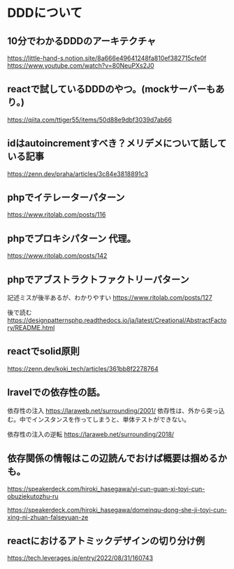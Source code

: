 # DDDについて
## 10分でわかるDDDのアーキテクチャ
https://little-hand-s.notion.site/8a666e49641248fa810ef382715cfe0f<br>
https://www.youtube.com/watch?v=80NeuPXs2J0

## reactで試しているDDDのやつ。(mockサーバーもあり。)
https://qiita.com/ttiger55/items/50d88e9dbf3039d7ab66<br>

## idはautoincrementすべき？メリデメについて話している記事
https://zenn.dev/praha/articles/3c84e3818891c3

## phpでイテレーターパターン
https://www.ritolab.com/posts/116

## phpでプロキシパターン 代理。
https://www.ritolab.com/posts/142

## phpでアブストラクトファクトリーパターン
記述ミスが後半あるが、わかりやすい
https://www.ritolab.com/posts/127

後で読む
https://designpatternsphp.readthedocs.io/ja/latest/Creational/AbstractFactory/README.html

## reactでsolid原則
https://zenn.dev/koki_tech/articles/361bb8f2278764


## lravelでの依存性の話。
依存性の注入
https://laraweb.net/surrounding/2001/
依存性は、外から突っ込む。中でインスタンスを作ってしまうと、単体テストができない。

依存性の注入の逆転
https://laraweb.net/surrounding/2018/


## 依存関係の情報はこの辺読んでおけば概要は掴めるかも。

https://speakerdeck.com/hiroki_hasegawa/yi-cun-guan-xi-toyi-cun-obuziekutozhu-ru

https://speakerdeck.com/hiroki_hasegawa/domeinqu-dong-she-ji-toyi-cun-xing-ni-zhuan-falseyuan-ze

## reactにおけるアトミックデザインの切り分け例
https://tech.leverages.jp/entry/2022/08/31/160743
